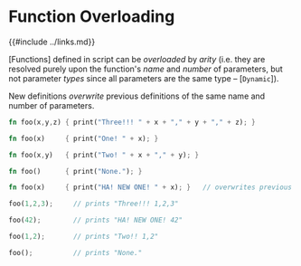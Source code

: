 Function Overloading
===================

{{#include ../links.md}}

[Functions] defined in script can be _overloaded_ by _arity_ (i.e. they are resolved purely upon the function's _name_
and _number_ of parameters, but not parameter _types_ since all parameters are the same type &ndash; [`Dynamic`]).

New definitions _overwrite_ previous definitions of the same name and number of parameters.

```rust
fn foo(x,y,z) { print("Three!!! " + x + "," + y + "," + z); }

fn foo(x)     { print("One! " + x); }

fn foo(x,y)   { print("Two! " + x + "," + y); }

fn foo()      { print("None."); }

fn foo(x)     { print("HA! NEW ONE! " + x); }   // overwrites previous definition

foo(1,2,3);     // prints "Three!!! 1,2,3"

foo(42);        // prints "HA! NEW ONE! 42"

foo(1,2);       // prints "Two!! 1,2"

foo();          // prints "None."
```
